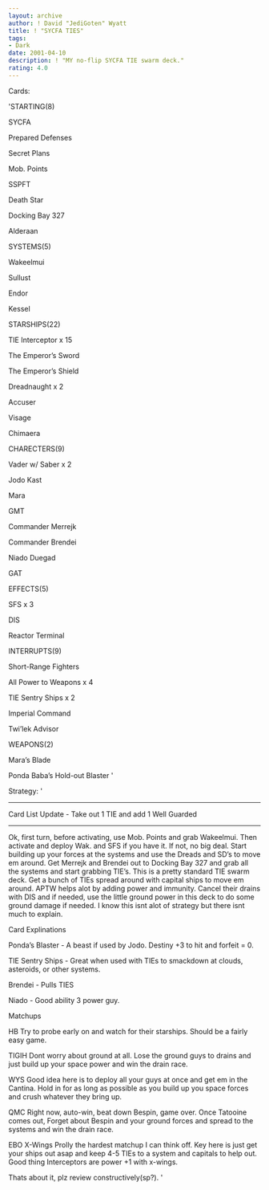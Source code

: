 ```yaml
---
layout: archive
author: ! David "JediGoten" Wyatt
title: ! "SYCFA TIES"
tags:
- Dark
date: 2001-04-10
description: ! "MY no-flip SYCFA TIE swarm deck."
rating: 4.0
---
```

Cards: 

'STARTING(8)


SYCFA

Prepared Defenses

Secret Plans

Mob. Points

SSPFT

Death Star

Docking Bay 327

Alderaan


SYSTEMS(5)


Wakeelmui

Sullust

Endor

Kessel


STARSHIPS(22)


TIE Interceptor x 15

The Emperor’s Sword

The Emperor’s Shield

Dreadnaught x 2

Accuser

Visage

Chimaera


CHARECTERS(9)


Vader w/ Saber x 2

Jodo Kast

Mara

GMT

Commander Merrejk

Commander Brendei

Niado Duegad

GAT


EFFECTS(5)


SFS x 3

DIS

Reactor Terminal


INTERRUPTS(9)


Short-Range Fighters

All Power to Weapons x 4

TIE Sentry Ships x 2

Imperial Command

Twi’lek Advisor


WEAPONS(2)


Mara’s Blade

Ponda Baba’s Hold-out Blaster '

Strategy: '

--------------------------------------

Card List Update - Take out 1 TIE and add 1 Well Guarded

---------------------------------------


Ok, first turn, before activating, use Mob. Points and grab Wakeelmui. Then activate and deploy Wak. and SFS if you have it. If not, no big deal. Start building up your forces at the systems and use the Dreads and SD’s to move em around. Get Merrejk and Brendei out to Docking Bay 327 and grab all the systems and start grabbing TIE’s. This is a pretty standard TIE swarm deck. Get a bunch of TIEs spread around with capital ships to move em around. APTW helps alot by adding power and immunity. Cancel their drains with DIS and if needed, use the little ground power in this deck to do some ground damage if needed. I know this isnt alot of strategy but there isnt much to explain.


Card Explinations


Ponda’s Blaster - A beast if used by Jodo. Destiny +3 to hit and forfeit = 0.


TIE Sentry Ships - Great when used with TIEs to smackdown at clouds, asteroids, or other systems.


Brendei - Pulls TIES


Niado - Good ability 3 power guy.


Matchups


HB Try to probe early on and watch for their starships. Should be a fairly easy game.


TIGIH Dont worry about ground at all. Lose the ground guys to drains and just build up your space power and win the drain race.


WYS Good idea here is to deploy all your guys at once and get em in the Cantina. Hold in for as long as possible as you build up you space forces and crush whatever they bring up.


QMC Right now, auto-win, beat down Bespin, game over. Once Tatooine comes out, Forget about Bespin and your ground forces and spread to the systems and win the drain race.


EBO X-Wings Prolly the hardest matchup I can think off. Key here is just get your ships out asap and keep 4-5 TIEs to a system and capitals to help out. Good thing Interceptors are power +1 with x-wings.


Thats about it, plz review constructively(sp?).    '
